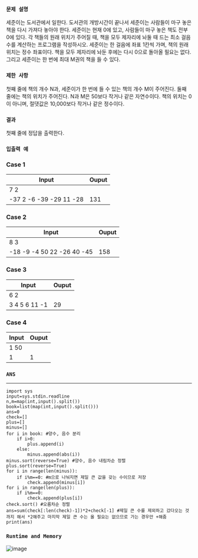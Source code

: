 ### `문제 설명`

세준이는 도서관에서 일한다. 도서관의 개방시간이 끝나서 세준이는 사람들이 마구 놓은 책을 다시 가져다 놓아야 한다. 
세준이는 현재 0에 있고, 사람들이 마구 놓은 책도 전부 0에 있다. 각 책들의 원래 위치가 주어질 때, 책을 모두 제자리에 놔둘 때 드는 최소 걸음 수를 계산하는 프로그램을 작성하시오. 세준이는 한 걸음에 좌표 1칸씩 가며, 책의 원래 위치는 정수 좌표이다. 책을 모두 제자리에 놔둔 후에는 다시 0으로 돌아올 필요는 없다. 그리고 세준이는 한 번에 최대 M권의 책을 들 수 있다.

### `제한 사항`

첫째 줄에 책의 개수 N과, 세준이가 한 번에 들 수 있는 책의 개수 M이 주어진다. 
둘째 줄에는 책의 위치가 주어진다. N과 M은 50보다 작거나 같은 자연수이다. 책의 위치는 0이 아니며, 절댓값은 10,000보다 작거나 같은 정수이다.

### `결과`

첫째 줄에 정답을 출력한다.

### `입출력 예`
### Case 1

|Input|Ouput|
|---|---|
|7 2
-37 2 -6 -39 -29 11 -28|131|

### Case 2

|Input|Ouput|
|---|---|
|8 3
-18 -9 -4 50 22 -26 40 -45|158|

### Case 3

|Input|Ouput|
|---|---|
|6 2
3 4 5 6 11 -1|29|

### Case 4

|Input|Ouput|
|---|---|
|1 50
1|1|

### `ANS`

----

```
import sys
input=sys.stdin.readline
n,m=map(int,input().split())
book=list(map(int,input().split()))
ans=0
check=[]
plus=[]
minus=[]
for i in book: #양수, 음수 분리
    if i>0:
        plus.append(i)
    else:
        minus.append(abs(i))
minus.sort(reverse=True) #양수, 음수 내림차순 정렬
plus.sort(reverse=True)
for i in range(len(minus)):  
    if i%m==0: #m으로 나눠지면 제일 큰 값을 갖는 수이므로 저장
        check.append(minus[i])
for i in range(len(plus)):
    if i%m==0:
        check.append(plus[i])
check.sort() #오름차순 정렬
ans=sum(check[:len(check)-1])*2+check[-1] #제일 큰 수를 제외하고 갔다오는 것까지 해서 *2해주고 마지막 제일 큰 수는 올 필요는 없으므로 가는 경우만 +해줌
print(ans)

```

### `Runtime and Memory`

![image](https://user-images.githubusercontent.com/106041072/230755441-71a4874b-9b9e-464f-b64e-f4db5ff41416.png)
